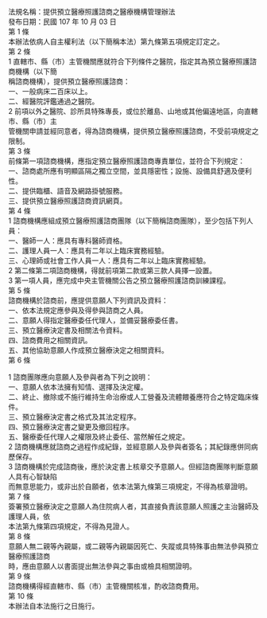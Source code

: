 法規名稱：提供預立醫療照護諮商之醫療機構管理辦法  
發布日期：民國 107 年 10 月 03 日  
第 1 條  
本辦法依病人自主權利法（以下簡稱本法）第九條第五項規定訂定之。  
第 2 條  
1 直轄市、縣（市）主管機關應就符合下列條件之醫院，指定其為預立醫療照護諮商機構（以下簡  
稱諮商機構），提供預立醫療照護諮商：  
一、一般病床二百床以上。  
二、經醫院評鑑通過之醫院。  
2 前項以外之醫院、診所具特殊專長，或位於離島、山地或其他偏遠地區，向直轄市、縣（市）主  
管機關申請並經同意者，得為諮商機構，提供預立醫療照護諮商，不受前項規定之限制。  
第 3 條  
前條第一項諮商機構，應指定預立醫療照護諮商專責單位，並符合下列規定：  
一、諮商處所應有明顯區隔之獨立空間，並具隱密性；設施、設備具舒適及便利性。  
二、提供臨櫃、語音及網路掛號服務。  
三、提供預立醫療照護諮商資訊網頁。  
第 4 條  
1 諮商機構應組成預立醫療照護諮商團隊（以下簡稱諮商團隊），至少包括下列人員：  
一、醫師一人：應具有專科醫師資格。  
二、護理人員一人：應具有二年以上臨床實務經驗。  
三、心理師或社會工作人員一人：應具有二年以上臨床實務經驗。  
2 第二條第二項諮商機構，得就前項第二款或第三款人員擇一設置。  
3 第一項人員，應完成中央主管機關公告之預立醫療照護諮商訓練課程。  
第 5 條  
諮商機構於諮商前，應提供意願人下列資訊及資料：  
一、依本法規定應參與及得參與諮商之人員。  
二、意願人得指定醫療委任代理人，並備妥醫療委任書。  
三、預立醫療決定書及相關法令資料。  
四、諮商費用之相關資訊。  
五、其他協助意願人作成預立醫療決定之相關資料。  
第 6 條  


1 諮商團隊應向意願人及參與者為下列之說明：  
一、意願人依本法擁有知情、選擇及決定權。  
二、終止、撤除或不施行維持生命治療或人工營養及流體餵養應符合之特定臨床條件。  
三、預立醫療決定書之格式及其法定程序。  
四、預立醫療決定書之變更及撤回程序。  
五、醫療委任代理人之權限及終止委任、當然解任之規定。  
2 諮商機構應就諮商之過程作成紀錄，並經意願人及參與者簽名；其紀錄應併同病歷保存。  
3 諮商機構於完成諮商後，應於決定書上核章交予意願人。但經諮商團隊判斷意願人具有心智缺陷  
而無意思能力，或非出於自願者，依本法第九條第三項規定，不得為核章證明。  
第 7 條  
簽署預立醫療決定之意願人為住院病人者，其直接負責該意願人照護之主治醫師及護理人員，依  
本法第九條第四項規定，不得為見證人。  
第 8 條  
意願人無二親等內親屬，或二親等內親屬因死亡、失蹤或具特殊事由無法參與預立醫療照護諮商  
時，應由意願人以書面提出無法參與之事由或檢具相關證明。  
第 9 條  
諮商機構得經直轄市、縣（市）主管機關核准，酌收諮商費用。  
第 10 條  
本辦法自本法施行之日施行。  


